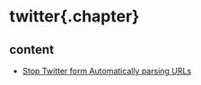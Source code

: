 ﻿
# twitter{.chapter}

## content

- [Stop Twitter form Automatically parsing URLs](Stop_Automatic_Conversion_To_URLs.md)
